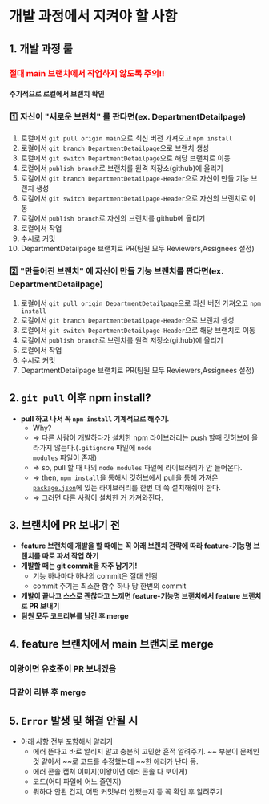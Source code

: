 # 개발 과정에서 지켜야 할 사항

## 1. 개발 과정 룰

### <strong style="color : red" >절대 main 브랜치에서 작업하지 않도록 주의!!</strong>

#### 주기적으로 로컬에서 브랜치 확인

### 1️⃣ 자신이 **"새로운 브랜치"** 를 판다면(ex. DepartmentDetailpage)

1. 로컬에서 <code>git pull origin main</code>으로 최신 버전 가져오고 `npm install`
2. 로컬에서 <code>git branch DepartmentDetailpage</code>으로 브랜치 생성
3. 로컬에서 <code>git switch DepartmentDetailpage</code>으로 해당 브랜치로 이동
4. 로컬에서 <code>publish branch</code>로 브랜치를 원격 저장소(github)에 올리기
5. 로컬에서 <code>git branch DepartmentDetailpage-Header</code>으로 자신이 만들 기능 브랜치 생성
6. 로컬에서 <code>git switch DepartmentDetailpage-Header</code>으로 자신의 브랜치로 이동
7. 로컬에서 <code>publish branch</code>로 자신의 브랜치를 github에 올리기
8. 로컬에서 작업
9. 수시로 커밋
10. DepartmentDetailpage 브랜치로 PR(팀원 모두 Reviewers,Assignees 설정)

### 2️⃣ **"만들어진 브랜치"** 에 자신이 만들 기능 브랜치를 판다면(ex. DepartmentDetailpage)

1. 로컬에서 <code>git pull origin DepartmentDetailpage</code>으로 최신 버전 가져오고 `npm install`
2. 로컬에서 <code>git branch DepartmentDetailpage-Header</code>으로 브랜치 생성
3. 로컬에서 <code>git switch DepartmentDetailpage-Header</code>으로 해당 브랜치로 이동
4. 로컬에서 <code>publish branch</code>로 브랜치를 원격 저장소(github)에 올리기
5. 로컬에서 작업
6. 수시로 커밋
7. DepartmentDetailpage 브랜치로 PR(팀원 모두 Reviewers,Assignees 설정)

## 2. <code>git pull</code> 이후 npm install?

- <strong>pull 하고 나서 꼭 <code>npm install</code> 기계적으로 해주기.</strong>
  - Why?
  - ⇒ 다른 사람이 개발하다가 설치한 npm 라이브러리는 push 할때 깃허브에 올라가지 않는다.(<code>.gitignore</code> 파일에 <code>node modules</code> 파일이 존재)
  - ⇒ so, pull 할 때 나의 <code>node modules</code> 파일에 라이브러리가 안 들어온다.
  - ⇒ then, <code>npm install</code>을 통해서 깃허브에서 pull을 통해 가져온 <a href="https://1000hg.tistory.com/m/47"><code>package.json</code></a>에 있는 라이브러리를 한번 더 쭉 설치해줘야 한다.
  - ⇒ 그러면 다른 사람이 설치한 거 가져와진다.

## 3. 브랜치에 PR 보내기 전

- <strong>feature 브랜치에 개발을 할 때에는 꼭 아래 브랜치 전략에 따라 feature-기능명 브랜치를 따로 파서 작업 하기 </strong>
- <strong>개발할 때는 git commit을 자주 남기기! </strong>
  - 기능 하나마다 하나의 commit은 절대 안됨
  - commit 주기는 최소한 함수 하나 당 한번의 commit
- <strong>개발이 끝나고 스스로 괜찮다고 느끼면 feature-기능명 브랜치에서 feature 브랜치로 PR 보내기 </strong>
- <strong>팀원 모두 코드리뷰를 남긴 후 merge </strong>

## 4. feature 브랜치에서 main 브랜치로 merge

### 이왕이면 유호준이 PR 보내겠음

### 다같이 리뷰 후 merge

## 5. <code>Error</code> 발생 및 해결 안될 시

- 아래 사항 전부 포함해서 알리기
  - 에러 뜬다고 바로 알리지 말고 충분히 고민한 흔적 알려주기. ~~ 부분이 문제인 것 같아서 ~~로 코드를 수정했는데 ~~한 에러가 난다 등.
  - 에러 콘솔 캡쳐 이미지(이왕이면 에러 콘솔 다 보이게)
  - 코드(어디 파일에 어느 줄인지)
  - 뭐하다 안된 건지, 어떤 커밋부터 안됐는지 등 꼭 확인 후 알려주기
